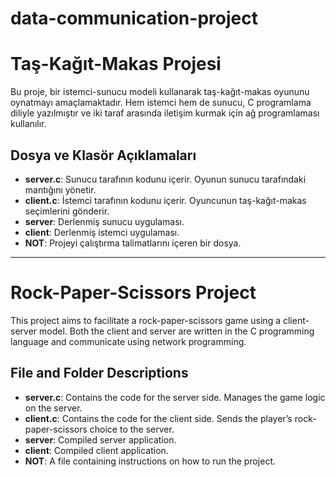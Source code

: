 # data-communication-project

# Taş-Kağıt-Makas Projesi

Bu proje, bir istemci-sunucu modeli kullanarak taş-kağıt-makas oyununu oynatmayı amaçlamaktadır. Hem istemci hem de sunucu, C programlama diliyle yazılmıştır ve iki taraf arasında iletişim kurmak için ağ programlaması kullanılır.

## Dosya ve Klasör Açıklamaları
- **server.c**: Sunucu tarafının kodunu içerir. Oyunun sunucu tarafındaki mantığını yönetir.
- **client.c**: İstemci tarafının kodunu içerir. Oyuncunun taş-kağıt-makas seçimlerini gönderir.
- **server**: Derlenmiş sunucu uygulaması.
- **client**: Derlenmiş istemci uygulaması.
- **NOT**: Projeyi çalıştırma talimatlarını içeren bir dosya.

---

# Rock-Paper-Scissors Project

This project aims to facilitate a rock-paper-scissors game using a client-server model. Both the client and server are written in the C programming language and communicate using network programming.

## File and Folder Descriptions
- **server.c**: Contains the code for the server side. Manages the game logic on the server.
- **client.c**: Contains the code for the client side. Sends the player’s rock-paper-scissors choice to the server.
- **server**: Compiled server application.
- **client**: Compiled client application.
- **NOT**: A file containing instructions on how to run the project.
